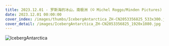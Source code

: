 ```yaml
---
title: 2023.12.01 - 罗斯海的冰山，南极洲 (© Michel Roggo/Minden Pictures)
date: 2023.12.01 00:00:00
cover_index: /images/thumbs/IcebergAntarctica_ZH-CN2053356825_533x300.jpg
cover_detail: /images/IcebergAntarctica_ZH-CN2053356825_1920x1080.jpg
---
```


![IcebergAntarctica](/images/IcebergAntarctica_ZH-CN2053356825_1920x1080.jpg)
